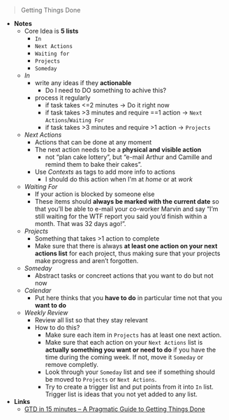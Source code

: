 > Getting Things Done

- **Notes**
	- Core Idea is **5 lists**
		- `In`
		- `Next Actions` 
		- `Waiting for`
		- `Projects`
		- `Someday`
	- *In*
		- write any ideas if they **actionable**
			- Do I need to DO something to achive this?
		- process it regularly 
			- if task takes <=2 minutes -> Do it right now 
			- if task takes >3 minutes and require ==1 action -> `Next Actions`/`Waiting For`
			- if task takes >3 minutes and require >1 action -> `Projects`
	- *Next Actions*
		- Actions that can be done at any moment
		- The next action needs to be a **physical and visible action**
			- not “plan cake lottery”, but “e-mail Arthur and Camille and remind them to bake their cakes”.
		- Use *Contexts* as tags to add more info to actions
			- I should do this action when I'm at *home* or at *work*
	- *Waiting For*
		- If your action is blocked by someone else
		- These items should **always be marked with the current date** so that you’ll be able to e-mail your co-worker Marvin and say “I’m still waiting for the WTF report you said you’d finish within a month. That was 32 days ago!”.
	- *Projects*
		- Something that takes >1 action to complete
		- Make sure that there is always **at least one action on your next actions list** for each project, thus making sure that your projects make progress and aren’t forgotten.
	- *Someday*
		- Abstract tasks or concreet actions that you want to do but not now 
	- *Calendar*
		- Put here thinks that you **have to do** in particular time not that you **want to do**
	- *Weekly Review*
		- Review all list so that they stay relevant
		- How to do this?
			- Make sure each item in `Projects` has at least one next action.
    		- Make sure that each action on your `Next Actions` list is **actually something you want or need to do** if you have the time during the coming week. If not, move it `Someday` or remove completly.
    		- Look through your `Someday` list and see if something should be moved to `Projects` or `Next Actions`. 
    		- Try to create a trigger list and put points from it into `In` list. Trigger list is ideas that you not yet added to any list.
- **Links**
	- [GTD in 15 minutes – A Pragmatic Guide to Getting Things Done](https://hamberg.no/gtd#what-is-gtd)
